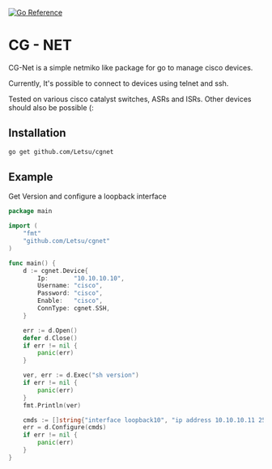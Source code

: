 [![Go Reference](https://pkg.go.dev/badge/github.com/Letsu/cgnet.svg)](https://pkg.go.dev/github.com/Letsu/cgnet)
# CG - NET

CG-Net is a simple netmiko like package for go to manage cisco devices.

Currently, It's possible to connect to devices using telnet and ssh. 

Tested on various cisco catalyst switches, ASRs and ISRs. Other devices should also be possible (:

Installation
------------
``` sh
go get github.com/Letsu/cgnet
```

Example
-------
Get Version and configure a loopback interface
```go
package main

import (
	"fmt"
	"github.com/Letsu/cgnet"
)

func main() {
	d := cgnet.Device{
		Ip:       "10.10.10.10",
		Username: "cisco",
		Password: "cisco",
		Enable:   "cisco",
		ConnType: cgnet.SSH,
	}

	err := d.Open()
	defer d.Close()
	if err != nil {
		panic(err)
	}

	ver, err := d.Exec("sh version")
	if err != nil {
		panic(err)
	}
	fmt.Println(ver)

	cmds := []string{"interface loopback10", "ip address 10.10.10.11 255.255.255.255", "no shut"}
	err = d.Configure(cmds)
	if err != nil {
		panic(err)
	}
}
```
